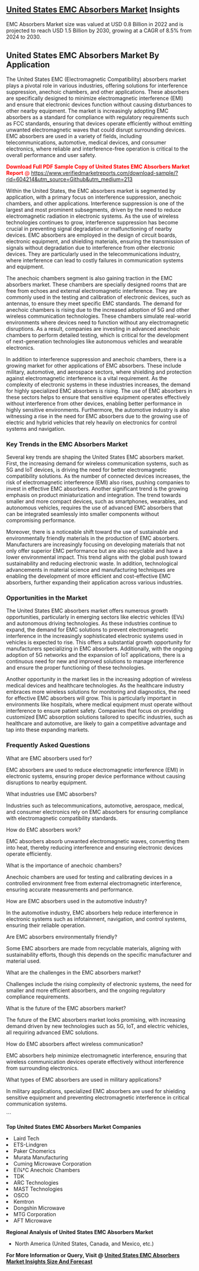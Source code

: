 <h2><a href="https://www.verifiedmarketreports.com/download-sample/?rid=604214&amp;utm_source=Github&amp;utm_medium=213" target="_blank">United States EMC Absorbers Market</a> Insights</h2><p>EMC Absorbers Market size was valued at USD 0.8 Billion in 2022 and is projected to reach USD 1.5 Billion by 2030, growing at a CAGR of 8.5% from 2024 to 2030.</p><p><h2>United States EMC Absorbers Market By Application</h2><p>The United States EMC (Electromagnetic Compatibility) absorbers market plays a pivotal role in various industries, offering solutions for interference suppression, anechoic chambers, and other applications. These absorbers are specifically designed to minimize electromagnetic interference (EMI) and ensure that electronic devices function without causing disturbances to other nearby equipment. The market is increasingly adopting EMC absorbers as a standard for compliance with regulatory requirements such as FCC standards, ensuring that devices operate efficiently without emitting unwanted electromagnetic waves that could disrupt surrounding devices. EMC absorbers are used in a variety of fields, including telecommunications, automotive, medical devices, and consumer electronics, where reliable and interference-free operation is critical to the overall performance and user safety. <p><span class=""><span style="color: #ff0000;"><strong>Download Full PDF Sample Copy of United States EMC Absorbers Market Report</strong> @ </span><a href="https://www.verifiedmarketreports.com/download-sample/?rid=604214&amp;utm_source=Github&amp;utm_medium=213" target="_blank">https://www.verifiedmarketreports.com/download-sample/?rid=604214&amp;utm_source=Github&amp;utm_medium=213</a></span></p><p>Within the United States, the EMC absorbers market is segmented by application, with a primary focus on interference suppression, anechoic chambers, and other applications. Interference suppression is one of the largest and most prominent subsegments, driven by the need to reduce electromagnetic radiation in electronic systems. As the use of wireless technologies continues to grow, interference suppression has become crucial in preventing signal degradation or malfunctioning of nearby devices. EMC absorbers are employed in the design of circuit boards, electronic equipment, and shielding materials, ensuring the transmission of signals without degradation due to interference from other electronic devices. They are particularly used in the telecommunications industry, where interference can lead to costly failures in communication systems and equipment.<p>The anechoic chambers segment is also gaining traction in the EMC absorbers market. These chambers are specially designed rooms that are free from echoes and external electromagnetic interference. They are commonly used in the testing and calibration of electronic devices, such as antennas, to ensure they meet specific EMC standards. The demand for anechoic chambers is rising due to the increased adoption of 5G and other wireless communication technologies. These chambers simulate real-world environments where devices need to function without any electromagnetic disruptions. As a result, companies are investing in advanced anechoic chambers to perform detailed testing, which is critical for the development of next-generation technologies like autonomous vehicles and wearable electronics.<p>In addition to interference suppression and anechoic chambers, there is a growing market for other applications of EMC absorbers. These include military, automotive, and aerospace sectors, where shielding and protection against electromagnetic interference is a vital requirement. As the complexity of electronic systems in these industries increases, the demand for highly specialized EMC absorbers is rising. The use of EMC absorbers in these sectors helps to ensure that sensitive equipment operates effectively without interference from other devices, enabling better performance in highly sensitive environments. Furthermore, the automotive industry is also witnessing a rise in the need for EMC absorbers due to the growing use of electric and hybrid vehicles that rely heavily on electronics for control systems and navigation.<h3>Key Trends in the EMC Absorbers Market</h3><p>Several key trends are shaping the United States EMC absorbers market. First, the increasing demand for wireless communication systems, such as 5G and IoT devices, is driving the need for better electromagnetic compatibility solutions. As the number of connected devices increases, the risk of electromagnetic interference (EMI) also rises, pushing companies to invest in effective EMC absorbers. Another significant trend is the growing emphasis on product miniaturization and integration. The trend towards smaller and more compact devices, such as smartphones, wearables, and autonomous vehicles, requires the use of advanced EMC absorbers that can be integrated seamlessly into smaller components without compromising performance.<p>Moreover, there is a noticeable shift toward the use of sustainable and environmentally friendly materials in the production of EMC absorbers. Manufacturers are increasingly focusing on developing materials that not only offer superior EMC performance but are also recyclable and have a lower environmental impact. This trend aligns with the global push toward sustainability and reducing electronic waste. In addition, technological advancements in material science and manufacturing techniques are enabling the development of more efficient and cost-effective EMC absorbers, further expanding their application across various industries.<h3>Opportunities in the Market</h3><p>The United States EMC absorbers market offers numerous growth opportunities, particularly in emerging sectors like electric vehicles (EVs) and autonomous driving technologies. As these industries continue to expand, the demand for EMC solutions to prevent electromagnetic interference in the increasingly sophisticated electronic systems used in vehicles is expected to rise. This offers a substantial growth opportunity for manufacturers specializing in EMC absorbers. Additionally, with the ongoing adoption of 5G networks and the expansion of IoT applications, there is a continuous need for new and improved solutions to manage interference and ensure the proper functioning of these technologies.<p>Another opportunity in the market lies in the increasing adoption of wireless medical devices and healthcare technologies. As the healthcare industry embraces more wireless solutions for monitoring and diagnostics, the need for effective EMC absorbers will grow. This is particularly important in environments like hospitals, where medical equipment must operate without interference to ensure patient safety. Companies that focus on providing customized EMC absorption solutions tailored to specific industries, such as healthcare and automotive, are likely to gain a competitive advantage and tap into these expanding markets.<h3>Frequently Asked Questions</h3><p>What are EMC absorbers used for?</p><p>EMC absorbers are used to reduce electromagnetic interference (EMI) in electronic systems, ensuring proper device performance without causing disruptions to nearby equipment.</p><p>What industries use EMC absorbers?</p><p>Industries such as telecommunications, automotive, aerospace, medical, and consumer electronics rely on EMC absorbers for ensuring compliance with electromagnetic compatibility standards.</p><p>How do EMC absorbers work?</p><p>EMC absorbers absorb unwanted electromagnetic waves, converting them into heat, thereby reducing interference and ensuring electronic devices operate efficiently.</p><p>What is the importance of anechoic chambers?</p><p>Anechoic chambers are used for testing and calibrating devices in a controlled environment free from external electromagnetic interference, ensuring accurate measurements and performance.</p><p>How are EMC absorbers used in the automotive industry?</p><p>In the automotive industry, EMC absorbers help reduce interference in electronic systems such as infotainment, navigation, and control systems, ensuring their reliable operation.</p><p>Are EMC absorbers environmentally friendly?</p><p>Some EMC absorbers are made from recyclable materials, aligning with sustainability efforts, though this depends on the specific manufacturer and material used.</p><p>What are the challenges in the EMC absorbers market?</p><p>Challenges include the rising complexity of electronic systems, the need for smaller and more efficient absorbers, and the ongoing regulatory compliance requirements.</p><p>What is the future of the EMC absorbers market?</p><p>The future of the EMC absorbers market looks promising, with increasing demand driven by new technologies such as 5G, IoT, and electric vehicles, all requiring advanced EMC solutions.</p><p>How do EMC absorbers affect wireless communication?</p><p>EMC absorbers help minimize electromagnetic interference, ensuring that wireless communication devices operate effectively without interference from surrounding electronics.</p><p>What types of EMC absorbers are used in military applications?</p><p>In military applications, specialized EMC absorbers are used for shielding sensitive equipment and preventing electromagnetic interference in critical communication systems.</p>```</p><p><strong>Top United States EMC Absorbers Market Companies</strong></p><div data-test-id=""><p><li>Laird Tech</li><li> ETS-Lindgren</li><li> Paker Chomerics</li><li> Murata Manufacturing</li><li> Cuming Microwave Corporation</li><li> Eï¼†C Anechoic Chambers</li><li> TDK</li><li> ARC Technologies</li><li> MAST Technologies</li><li> OSCO</li><li> Kemtron</li><li> Dongshin Microwave</li><li> MTG Corporation</li><li> AFT Microwave</li></p><div><strong>Regional Analysis of&nbsp;United States EMC Absorbers Market</strong></div><ul><li dir="ltr"><p dir="ltr">North America&nbsp;(United States, Canada, and Mexico, etc.)</p></li></ul><p><strong>For More Information or Query, Visit @&nbsp;</strong><strong><a href="https://www.verifiedmarketreports.com/product/emc-absorbers-market/?utm_source=Github&amp;utm_medium=213" target="_blank">United States EMC Absorbers Market Insights Size And Forecast</a></strong></p></div>

